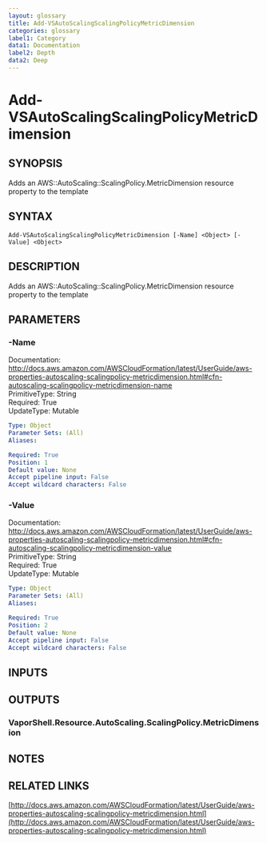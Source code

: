 ```yaml
---
layout: glossary
title: Add-VSAutoScalingScalingPolicyMetricDimension
categories: glossary
label1: Category
data1: Documentation
label2: Depth
data2: Deep
---
```


# Add-VSAutoScalingScalingPolicyMetricDimension

## SYNOPSIS
Adds an AWS::AutoScaling::ScalingPolicy.MetricDimension resource property to the template

## SYNTAX

```
Add-VSAutoScalingScalingPolicyMetricDimension [-Name] <Object> [-Value] <Object>
```

## DESCRIPTION
Adds an AWS::AutoScaling::ScalingPolicy.MetricDimension resource property to the template

## PARAMETERS

### -Name
Documentation: http://docs.aws.amazon.com/AWSCloudFormation/latest/UserGuide/aws-properties-autoscaling-scalingpolicy-metricdimension.html#cfn-autoscaling-scalingpolicy-metricdimension-name    
PrimitiveType: String    
Required: True    
UpdateType: Mutable

```yaml
Type: Object
Parameter Sets: (All)
Aliases: 

Required: True
Position: 1
Default value: None
Accept pipeline input: False
Accept wildcard characters: False
```

### -Value
Documentation: http://docs.aws.amazon.com/AWSCloudFormation/latest/UserGuide/aws-properties-autoscaling-scalingpolicy-metricdimension.html#cfn-autoscaling-scalingpolicy-metricdimension-value    
PrimitiveType: String    
Required: True    
UpdateType: Mutable

```yaml
Type: Object
Parameter Sets: (All)
Aliases: 

Required: True
Position: 2
Default value: None
Accept pipeline input: False
Accept wildcard characters: False
```

## INPUTS

## OUTPUTS

### VaporShell.Resource.AutoScaling.ScalingPolicy.MetricDimension

## NOTES

## RELATED LINKS

[http://docs.aws.amazon.com/AWSCloudFormation/latest/UserGuide/aws-properties-autoscaling-scalingpolicy-metricdimension.html](http://docs.aws.amazon.com/AWSCloudFormation/latest/UserGuide/aws-properties-autoscaling-scalingpolicy-metricdimension.html)


